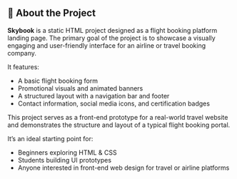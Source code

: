 ## 📖 About the Project

**Skybook** is a static HTML project designed as a flight booking platform landing page. The primary goal of the project is to showcase a visually engaging and user-friendly interface for an airline or travel booking company.

It features:
- A basic flight booking form
- Promotional visuals and animated banners
- A structured layout with a navigation bar and footer
- Contact information, social media icons, and certification badges

This project serves as a front-end prototype for a real-world travel website and demonstrates the structure and layout of a typical flight booking portal.

It’s an ideal starting point for:
- Beginners exploring HTML & CSS
- Students building UI prototypes
- Anyone interested in front-end web design for travel or airline platforms
